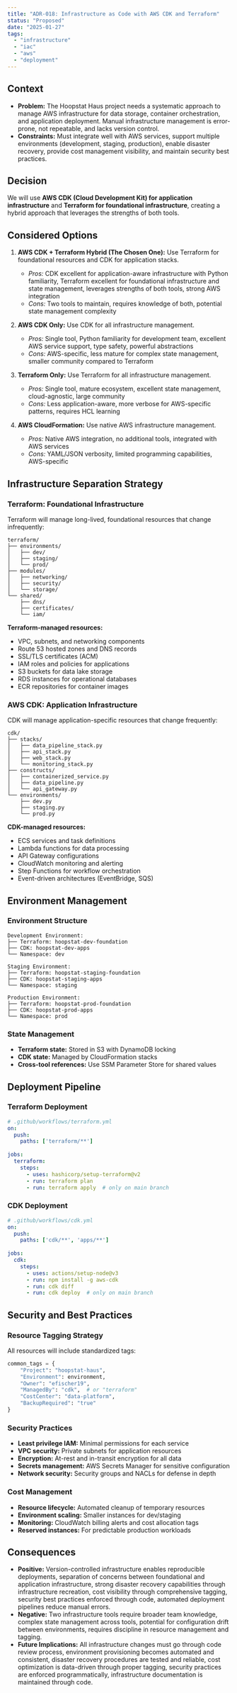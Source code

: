 ```yaml
---
title: "ADR-018: Infrastructure as Code with AWS CDK and Terraform"
status: "Proposed"
date: "2025-01-27"
tags:
  - "infrastructure"
  - "iac"
  - "aws"
  - "deployment"
---
```


## Context

* **Problem:** The Hoopstat Haus project needs a systematic approach to manage AWS infrastructure for data storage, container orchestration, and application deployment. Manual infrastructure management is error-prone, not repeatable, and lacks version control.
* **Constraints:** Must integrate well with AWS services, support multiple environments (development, staging, production), enable disaster recovery, provide cost management visibility, and maintain security best practices.

## Decision

We will use **AWS CDK (Cloud Development Kit) for application infrastructure** and **Terraform for foundational infrastructure**, creating a hybrid approach that leverages the strengths of both tools.

## Considered Options

1. **AWS CDK + Terraform Hybrid (The Chosen One):** Use Terraform for foundational resources and CDK for application stacks.
   * *Pros:* CDK excellent for application-aware infrastructure with Python familiarity, Terraform excellent for foundational infrastructure and state management, leverages strengths of both tools, strong AWS integration
   * *Cons:* Two tools to maintain, requires knowledge of both, potential state management complexity

2. **AWS CDK Only:** Use CDK for all infrastructure management.
   * *Pros:* Single tool, Python familiarity for development team, excellent AWS service support, type safety, powerful abstractions
   * *Cons:* AWS-specific, less mature for complex state management, smaller community compared to Terraform

3. **Terraform Only:** Use Terraform for all infrastructure management.
   * *Pros:* Single tool, mature ecosystem, excellent state management, cloud-agnostic, large community
   * *Cons:* Less application-aware, more verbose for AWS-specific patterns, requires HCL learning

4. **AWS CloudFormation:** Use native AWS infrastructure management.
   * *Pros:* Native AWS integration, no additional tools, integrated with AWS services
   * *Cons:* YAML/JSON verbosity, limited programming capabilities, AWS-specific

## Infrastructure Separation Strategy

### Terraform: Foundational Infrastructure
Terraform will manage long-lived, foundational resources that change infrequently:

```
terraform/
├── environments/
│   ├── dev/
│   ├── staging/
│   └── prod/
├── modules/
│   ├── networking/
│   ├── security/
│   └── storage/
└── shared/
    ├── dns/
    ├── certificates/
    └── iam/
```

**Terraform-managed resources:**
- VPC, subnets, and networking components
- Route 53 hosted zones and DNS records
- SSL/TLS certificates (ACM)
- IAM roles and policies for applications
- S3 buckets for data lake storage
- RDS instances for operational databases
- ECR repositories for container images

### AWS CDK: Application Infrastructure
CDK will manage application-specific resources that change frequently:

```
cdk/
├── stacks/
│   ├── data_pipeline_stack.py
│   ├── api_stack.py
│   ├── web_stack.py
│   └── monitoring_stack.py
├── constructs/
│   ├── containerized_service.py
│   ├── data_pipeline.py
│   └── api_gateway.py
└── environments/
    ├── dev.py
    ├── staging.py
    └── prod.py
```

**CDK-managed resources:**
- ECS services and task definitions
- Lambda functions for data processing
- API Gateway configurations
- CloudWatch monitoring and alerting
- Step Functions for workflow orchestration
- Event-driven architectures (EventBridge, SQS)

## Environment Management

### Environment Structure
```
Development Environment:
├── Terraform: hoopstat-dev-foundation
├── CDK: hoopstat-dev-apps
└── Namespace: dev

Staging Environment:
├── Terraform: hoopstat-staging-foundation
├── CDK: hoopstat-staging-apps
└── Namespace: staging

Production Environment:
├── Terraform: hoopstat-prod-foundation
├── CDK: hoopstat-prod-apps
└── Namespace: prod
```

### State Management
- **Terraform state:** Stored in S3 with DynamoDB locking
- **CDK state:** Managed by CloudFormation stacks
- **Cross-tool references:** Use SSM Parameter Store for shared values

## Deployment Pipeline

### Terraform Deployment
```yaml
# .github/workflows/terraform.yml
on:
  push:
    paths: ['terraform/**']
    
jobs:
  terraform:
    steps:
      - uses: hashicorp/setup-terraform@v2
      - run: terraform plan
      - run: terraform apply  # only on main branch
```

### CDK Deployment
```yaml
# .github/workflows/cdk.yml
on:
  push:
    paths: ['cdk/**', 'apps/**']
    
jobs:
  cdk:
    steps:
      - uses: actions/setup-node@v3
      - run: npm install -g aws-cdk
      - run: cdk diff
      - run: cdk deploy  # only on main branch
```

## Security and Best Practices

### Resource Tagging Strategy
All resources will include standardized tags:
```python
common_tags = {
    "Project": "hoopstat-haus",
    "Environment": environment,
    "Owner": "efischer19",
    "ManagedBy": "cdk",  # or "terraform"
    "CostCenter": "data-platform",
    "BackupRequired": "true"
}
```

### Security Practices
- **Least privilege IAM:** Minimal permissions for each service
- **VPC security:** Private subnets for application resources
- **Encryption:** At-rest and in-transit encryption for all data
- **Secrets management:** AWS Secrets Manager for sensitive configuration
- **Network security:** Security groups and NACLs for defense in depth

### Cost Management
- **Resource lifecycle:** Automated cleanup of temporary resources
- **Environment scaling:** Smaller instances for dev/staging
- **Monitoring:** CloudWatch billing alerts and cost allocation tags
- **Reserved instances:** For predictable production workloads

## Consequences

* **Positive:** Version-controlled infrastructure enables reproducible deployments, separation of concerns between foundational and application infrastructure, strong disaster recovery capabilities through infrastructure recreation, cost visibility through comprehensive tagging, security best practices enforced through code, automated deployment pipelines reduce manual errors.
* **Negative:** Two infrastructure tools require broader team knowledge, complex state management across tools, potential for configuration drift between environments, requires discipline in resource management and tagging.
* **Future Implications:** All infrastructure changes must go through code review process, environment provisioning becomes automated and consistent, disaster recovery procedures are tested and reliable, cost optimization is data-driven through proper tagging, security practices are enforced programmatically, infrastructure documentation is maintained through code.